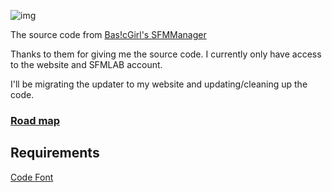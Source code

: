 ![img](https://a.safe.moe/qKkKW.png)

The source code from [Bas!cGirl's SFMManager](https://sfmlab.com/item/1297/)

Thanks to them for giving me the source code.
I currently only have access to the website and SFMLAB account.

I'll be migrating the updater to my website and updating/cleaning up the code.

### [Road map](https://trello.com/b/wMNrZIJ4/sfmm)

## Requirements 
[Code Font](https://www.dafont.com/code.font)

